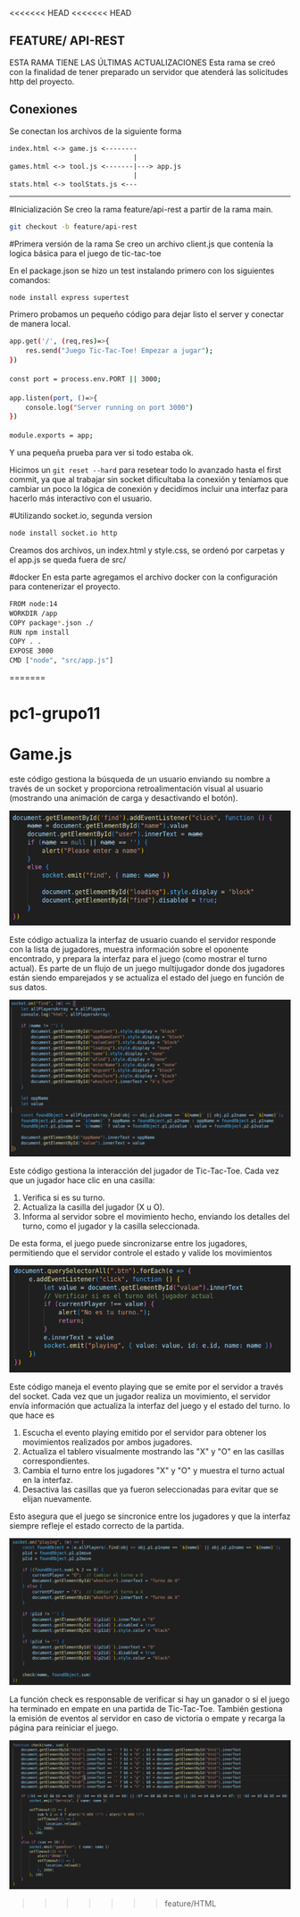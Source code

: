 <<<<<<< HEAD
<<<<<<< HEAD
## FEATURE/ API-REST
ESTA RAMA TIENE LAS ÚLTIMAS ACTUALIZACIONES
Esta rama se creó con la finalidad de tener preparado un servidor que atenderá las solicitudes http del proyecto.

## Conexiones
Se conectan los archivos de la siguiente forma

```
index.html <-> game.js <--------
                               |
games.html <-> tool.js <-------|---> app.js
                               |  
stats.html <-> toolStats.js <---
```
-----------------------------------------------------------------------------------------------------------------
#Inicialización
Se creo la rama feature/api-rest a partir de la rama main.

```bash
git checkout -b feature/api-rest
```
#Primera versión de la rama
Se creo un archivo client.js que contenía la logica básica para el juego de tic-tac-toe

En el package.json se hizo un test instalando primero con los siguientes comandos:

```bash
node install express supertest 
```

Primero probamos un pequeño código para dejar listo el server y conectar de manera local.
```bash
app.get('/', (req,res)=>{
	res.send("Juego Tic-Tac-Toe! Empezar a jugar");
})

const port = process.env.PORT || 3000;

app.listen(port, ()=>{
	console.log("Server running on port 3000")
})

module.exports = app;

```
Y una pequeña prueba para ver si todo estaba ok.

Hicimos un `git reset --hard` para resetear todo lo avanzado hasta el first commit, ya que al trabajar sin socket dificultaba la conexión y teníamos que cambiar un poco la lógica de conexión y decidimos incluir una interfaz para hacerlo más interactivo con el usuario.


#Utilizando socket.io, segunda version
```bash
node install socket.io http
```
Creamos dos archivos, un index.html y style.css, se ordenó por carpetas y el app.js se queda fuera de src/ 

#docker
En esta parte agregamos el archivo docker con la configuración para contenerizar el proyecto.

```bash
FROM node:14
WORKDIR /app
COPY package*.json ./
RUN npm install
COPY . .
EXPOSE 3000
CMD ["node", "src/app.js"]
```



=======
# pc1-grupo11



# Game.js
 este código gestiona la búsqueda de un usuario enviando su nombre a través de un socket y proporciona retroalimentación visual al usuario (mostrando una animación de carga y desactivando el botón).


![](assets/getElementById.png)



Este código actualiza la interfaz de usuario cuando el servidor responde con la lista de jugadores, muestra información sobre el oponente encontrado, y prepara la interfaz para el juego (como mostrar el turno actual). Es parte de un flujo de un juego multijugador donde dos jugadores están siendo emparejados y se actualiza el estado del juego en función de sus datos.

![](assets/sockertFIND.png)


Este código gestiona la interacción del jugador de Tic-Tac-Toe. Cada vez que un jugador hace clic en una casilla:
1. Verifica si es su turno.
2. Actualiza la casilla del jugador (X u O).
3. Informa al servidor sobre el movimiento hecho, enviando los detalles del turno, como el jugador y la casilla seleccionada.

De esta forma, el juego puede sincronizarse entre los jugadores, permitiendo que el servidor controle el estado y valide los movimientos

![](assets/querySelectorAll.png)


Este código maneja el evento playing que se emite por el servidor a través del socket. Cada vez que un jugador realiza un movimiento, el servidor envía información que actualiza la interfaz del juego y el estado del turno. lo que hace es
1. Escucha el evento playing emitido por el servidor para obtener los movimientos realizados por ambos jugadores.
2. Actualiza el tablero visualmente mostrando las "X" y "O" en las casillas correspondientes.
3. Cambia el turno entre los jugadores "X" y "O" y muestra el turno actual en la interfaz.
4. Desactiva las casillas que ya fueron seleccionadas para evitar que se elijan nuevamente.

Esto asegura que el juego se sincronice entre los jugadores y que la interfaz siempre refleje el estado correcto de la partida.

![](assets/playing.png)


La función check es responsable de verificar si hay un ganador o si el juego ha terminado en empate en una partida de Tic-Tac-Toe. También gestiona la emisión de eventos al servidor en caso de victoria o empate y recarga la página para reiniciar el juego.

![](assets/funcionCheck.png)
>>>>>>> feature/HTML
